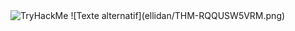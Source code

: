  <img src="https://tryhackme-badges.s3.amazonaws.com/elone.png" alt="TryHackMe">
![Texte alternatif](ellidan/THM-RQQUSW5VRM.png)
